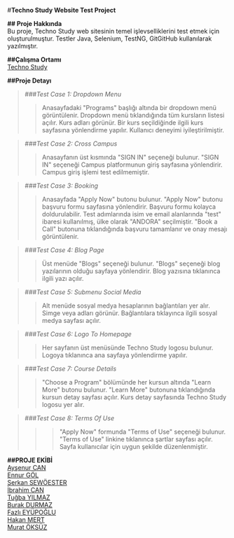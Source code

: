 #**Techno Study Website Test Project**

**## Proje Hakkında**  
Bu proje, Techno Study web sitesinin temel işlevselliklerini test etmek için oluşturulmuştur. Testler Java, Selenium, TestNG, GitGitHub kullanılarak yazılmıştır.

**##Çalışma Ortamı**  
[Techno Study](https://techno.study/)

**##Proje Detayı**  
>*###Test Case 1: Dropdown Menu*  
>>Anasayfadaki "Programs" başlığı altında bir dropdown menü görüntülenir.
Dropdown menü tıklandığında tüm kursların listesi açılır.
Kurs adları görünür.
Bir kurs seçildiğinde ilgili kurs sayfasına yönlendirme yapılır.
Kullanıcı deneyimi iyileştirilmiştir.

>*###Test Case 2: Cross Campus*  
>>Anasayfanın üst kısmında "SIGN IN" seçeneği bulunur.
"SIGN IN" seçeneği Campus platformunun giriş sayfasına yönlendirir.
Campus giriş işlemi test edilmemiştir.

>*###Test Case 3: Booking*  
>>Anasayfada "Apply Now" butonu bulunur.
"Apply Now" butonu başvuru formu sayfasına yönlendirir.
Başvuru formu kolayca doldurulabilir.
Test adımlarında isim ve email alanlarında "test" ibaresi kullanılmış, ülke olarak "ANDORA" seçilmiştir.
"Book a Call" butonuna tıklandığında başvuru tamamlanır ve onay mesajı görüntülenir.

>*###Test Case 4: Blog Page*  
>>Üst menüde "Blogs" seçeneği bulunur.
"Blogs" seçeneği blog yazılarının olduğu sayfaya yönlendirir.
Blog yazısına tıklanınca ilgili yazı açılır.

>*###Test Case 5: Submenu Social Media*  
>>Alt menüde sosyal medya hesaplarının bağlantıları yer alır.
Simge veya adları görünür.
Bağlantılara tıklayınca ilgili sosyal medya sayfası açılır.

>*###Test Case 6: Logo To Homepage*  
>>Her sayfanın üst menüsünde Techno Study logosu bulunur.
Logoya tıklanınca ana sayfaya yönlendirme yapılır.

>*###Test Case 7: Course Details*  
>>"Choose a Program" bölümünde her kursun altında "Learn More" butonu bulunur.
"Learn More" butonuna tıklandığında kursun detay sayfası açılır.
Kurs detay sayfasında Techno Study logosu yer alır.

>*###Test Case 8: Terms Of Use*  
>>>"Apply Now" formunda "Terms of Use" seçeneği bulunur.
"Terms of Use" linkine tıklanınca şartlar sayfası açılır.
Sayfa kullanıcılar için uygun şekilde düzenlenmiştir.

**##PROJE EKİBİ**  
[Ayşenur CAN](https://github.com/aysenur-g-c)  
[Ennur GÖL](https://github.com/ennur7)  
[Serkan SEWÖESTER](https://github.com/SerkanSeweoster)  
[İbrahim CAN](https://github.com/ibcan9)  
[Tuğba YILMAZ](https://github.com/MTY-EEE)  
[Burak DURMAZ](https://github.com/burakboradurmaz)  
[Fazlı EYÜPOĞLU](https://github.com/FazliEYP)  
[Hakan MERT](https://github.com/ROCK4EVA)  
[Murat ÖKSÜZ](https://github.com/muratoksuz)  
